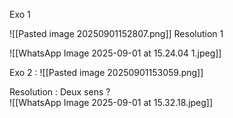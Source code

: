 Exo 1

![[Pasted image 20250901152807.png]]
Resolution 1

![[WhatsApp Image 2025-09-01 at 15.24.04 1.jpeg]]

Exo 2 :
![[Pasted image 20250901153059.png]]

Resolution : 
Deux sens ?  
![[WhatsApp Image 2025-09-01 at 15.32.18.jpeg]]